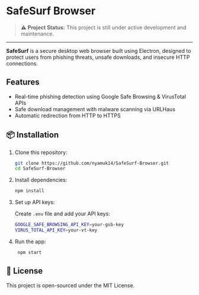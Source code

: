 # SafeSurf Browser

> ⚠️ **Project Status:** This project is still under active development and maintenance.

---

**SafeSurf** is a secure desktop web browser built using Electron, designed to protect users from phishing threats, unsafe downloads, and insecure HTTP connections.

## Features

- Real-time phishing detection using Google Safe Browsing & VirusTotal APIs  
- Safe download management with malware scanning via URLHaus  
- Automatic redirection from HTTP to HTTPS

## 📦 Installation

1. Clone this repository:

   ```bash
   git clone https://github.com/nyamuk14/SafeSurf-Browser.git
   cd SafeSurf-Browser
   ```

2. Install dependencies:

    ```bash
    npm install
    ```

3. Set up API keys:

   Create `.env` file and add your API keys:

   ```bash
   GOOGLE_SAFE_BROWSING_API_KEY=your-gsb-key
   VIRUS_TOTAL_API_KEY=your-vt-key
   ```

4. Run the app:

   ```bash
    npm start
   ```

## 📜 License

This project is open-sourced under the MIT License.
